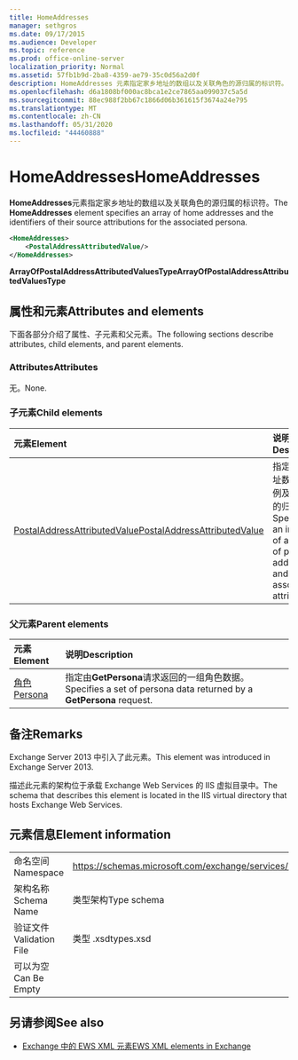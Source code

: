 ```yaml
---
title: HomeAddresses
manager: sethgros
ms.date: 09/17/2015
ms.audience: Developer
ms.topic: reference
ms.prod: office-online-server
localization_priority: Normal
ms.assetid: 57fb1b9d-2ba8-4359-ae79-35c0d56a2d0f
description: HomeAddresses 元素指定家乡地址的数组以及关联角色的源归属的标识符。
ms.openlocfilehash: d6a1808bf000ac8bca1e2ce7865aa099037c5a5d
ms.sourcegitcommit: 88ec988f2bb67c1866d06b361615f3674a24e795
ms.translationtype: MT
ms.contentlocale: zh-CN
ms.lasthandoff: 05/31/2020
ms.locfileid: "44460888"
---
```

# <a name="homeaddresses"></a><span data-ttu-id="cff65-103">HomeAddresses</span><span class="sxs-lookup"><span data-stu-id="cff65-103">HomeAddresses</span></span>

<span data-ttu-id="cff65-104">**HomeAddresses**元素指定家乡地址的数组以及关联角色的源归属的标识符。</span><span class="sxs-lookup"><span data-stu-id="cff65-104">The **HomeAddresses** element specifies an array of home addresses and the identifiers of their source attributions for the associated persona.</span></span> 
  
```XML
<HomeAddresses>
    <PostalAddressAttributedValue/>
</HomeAddresses>
```

 <span data-ttu-id="cff65-105">**ArrayOfPostalAddressAttributedValuesType**</span><span class="sxs-lookup"><span data-stu-id="cff65-105">**ArrayOfPostalAddressAttributedValuesType**</span></span>
## <a name="attributes-and-elements"></a><span data-ttu-id="cff65-106">属性和元素</span><span class="sxs-lookup"><span data-stu-id="cff65-106">Attributes and elements</span></span>

<span data-ttu-id="cff65-107">下面各部分介绍了属性、子元素和父元素。</span><span class="sxs-lookup"><span data-stu-id="cff65-107">The following sections describe attributes, child elements, and parent elements.</span></span>
  
### <a name="attributes"></a><span data-ttu-id="cff65-108">Attributes</span><span class="sxs-lookup"><span data-stu-id="cff65-108">Attributes</span></span>

<span data-ttu-id="cff65-109">无。</span><span class="sxs-lookup"><span data-stu-id="cff65-109">None.</span></span>
  
### <a name="child-elements"></a><span data-ttu-id="cff65-110">子元素</span><span class="sxs-lookup"><span data-stu-id="cff65-110">Child elements</span></span>

|<span data-ttu-id="cff65-111">**元素**</span><span class="sxs-lookup"><span data-stu-id="cff65-111">**Element**</span></span>|<span data-ttu-id="cff65-112">**说明**</span><span class="sxs-lookup"><span data-stu-id="cff65-112">**Description**</span></span>|
|:-----|:-----|
|[<span data-ttu-id="cff65-113">PostalAddressAttributedValue</span><span class="sxs-lookup"><span data-stu-id="cff65-113">PostalAddressAttributedValue</span></span>](postaladdressattributedvalue.md) <br/> |<span data-ttu-id="cff65-114">指定邮政地址数组的实例及其关联的归属。</span><span class="sxs-lookup"><span data-stu-id="cff65-114">Specifies an instance of an array of postal addresses and their associated attributions.</span></span>  <br/> |
   
### <a name="parent-elements"></a><span data-ttu-id="cff65-115">父元素</span><span class="sxs-lookup"><span data-stu-id="cff65-115">Parent elements</span></span>

|<span data-ttu-id="cff65-116">**元素**</span><span class="sxs-lookup"><span data-stu-id="cff65-116">**Element**</span></span>|<span data-ttu-id="cff65-117">**说明**</span><span class="sxs-lookup"><span data-stu-id="cff65-117">**Description**</span></span>|
|:-----|:-----|
|[<span data-ttu-id="cff65-118">角色</span><span class="sxs-lookup"><span data-stu-id="cff65-118">Persona</span></span>](persona.md) <br/> |<span data-ttu-id="cff65-119">指定由**GetPersona**请求返回的一组角色数据。</span><span class="sxs-lookup"><span data-stu-id="cff65-119">Specifies a set of persona data returned by a **GetPersona** request.</span></span>  <br/> |
   
## <a name="remarks"></a><span data-ttu-id="cff65-120">备注</span><span class="sxs-lookup"><span data-stu-id="cff65-120">Remarks</span></span>

<span data-ttu-id="cff65-121">Exchange Server 2013 中引入了此元素。</span><span class="sxs-lookup"><span data-stu-id="cff65-121">This element was introduced in Exchange Server 2013.</span></span>
  
<span data-ttu-id="cff65-122">描述此元素的架构位于承载 Exchange Web Services 的 IIS 虚拟目录中。</span><span class="sxs-lookup"><span data-stu-id="cff65-122">The schema that describes this element is located in the IIS virtual directory that hosts Exchange Web Services.</span></span>
  
## <a name="element-information"></a><span data-ttu-id="cff65-123">元素信息</span><span class="sxs-lookup"><span data-stu-id="cff65-123">Element information</span></span>

|||
|:-----|:-----|
|<span data-ttu-id="cff65-124">命名空间</span><span class="sxs-lookup"><span data-stu-id="cff65-124">Namespace</span></span>  <br/> |https://schemas.microsoft.com/exchange/services/2006/types  <br/> |
|<span data-ttu-id="cff65-125">架构名称</span><span class="sxs-lookup"><span data-stu-id="cff65-125">Schema Name</span></span>  <br/> |<span data-ttu-id="cff65-126">类型架构</span><span class="sxs-lookup"><span data-stu-id="cff65-126">Type schema</span></span>  <br/> |
|<span data-ttu-id="cff65-127">验证文件</span><span class="sxs-lookup"><span data-stu-id="cff65-127">Validation File</span></span>  <br/> |<span data-ttu-id="cff65-128">类型 .xsd</span><span class="sxs-lookup"><span data-stu-id="cff65-128">types.xsd</span></span>  <br/> |
|<span data-ttu-id="cff65-129">可以为空</span><span class="sxs-lookup"><span data-stu-id="cff65-129">Can Be Empty</span></span>  <br/> ||
   
## <a name="see-also"></a><span data-ttu-id="cff65-130">另请参阅</span><span class="sxs-lookup"><span data-stu-id="cff65-130">See also</span></span>



- [<span data-ttu-id="cff65-131">Exchange 中的 EWS XML 元素</span><span class="sxs-lookup"><span data-stu-id="cff65-131">EWS XML elements in Exchange</span></span>](ews-xml-elements-in-exchange.md)

